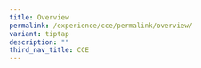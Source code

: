 ```yaml
---
title: Overview
permalink: /experience/cce/permalink/overview/
variant: tiptap
description: ""
third_nav_title: CCE
---
```


